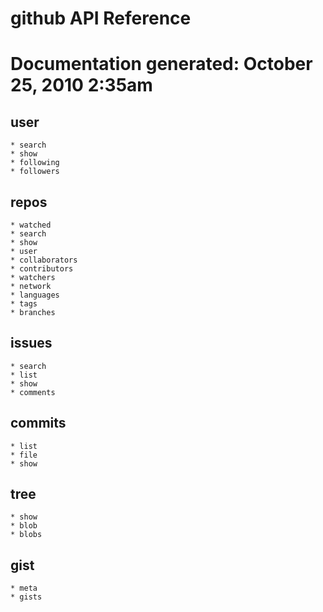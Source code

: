 <h1>github API Reference<h1>
Documentation generated: October 25, 2010 2:35am

<h2>user</h2>

	* search
	* show
	* following
	* followers

<h2>repos</h2>

	* watched
	* search
	* show
	* user
	* collaborators
	* contributors
	* watchers
	* network
	* languages
	* tags
	* branches

<h2>issues</h2>

	* search
	* list
	* show
	* comments

<h2>commits</h2>

	* list
	* file
	* show

<h2>tree</h2>

	* show
	* blob
	* blobs

<h2>gist</h2>

	* meta
	* gists
